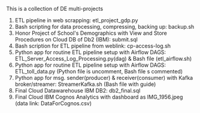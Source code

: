 This is a collection of DE multi-projects
1. ETL pipeline in web scrapping: etl_project_gdp.py
2. Bash scripting for data processing, compressing, backing up: backup.sh
3. Honor Project of School's Demographics with View and Store Procedures on Cloud DB of Db2 (IBM): submit.sql
4. Bash scription for ETL pipeline from weblink: cp-access-log.sh
5. Python app for routine ETL pipeline setup with Airflow DAGS: ETL_Server_Access_Log_Processing.py(dag) & Bash file (etl_airflow.sh)
6. Python app for routine ETL pipeline setup with Airflow DAGS: ETL_toll_data.py (Python file is uncomment, Bash file s commented)
7. Python app for msg. sender(producer) & receiver(consumer) with Kafka broker/streamer: StreamerKafka.sh (Bash file with guide)
8. Final Cloud Datawarehouse IBM DB2: db2_final.sql
9. Final Cloud IBM Cognos Analytics with dashboard as IMG_1956.jpeg (data link: DataForCognos.csv)
